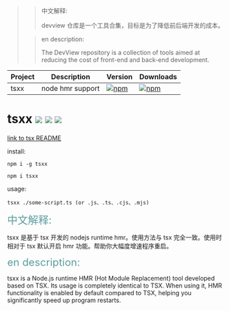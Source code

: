 > <div></div>
>
> > 中文解释:
> >
> > devview 仓库是一个工具合集，目标是为了降低前后端开发的成本。
>
> > en description:
> >
> > The DevView repository is a collection of tools aimed at reducing the cost of front-end and back-end development.
>
> <div></div>

| Project | Description      | Version                                                                             | Downloads                                                                            |
| ------- | ---------------- | ----------------------------------------------------------------------------------- | ------------------------------------------------------------------------------------ |
| tsxx    | node hmr support | [![npm](https://img.shields.io/npm/v/tsxx.svg)](https://www.npmjs.com/package/tsxx) | [![npm](https://img.shields.io/npm/dm/tsxx.svg)](https://www.npmjs.com/package/tsxx) |

# tsxx <a href="https://npm.im/tsxx"><img src="https://badgen.net/npm/v/tsxx"></a> <a href="https://npm.im/tsxx"><img src="https://badgen.net/npm/dm/tsxx"></a> <a href="https://packagephobia.now.sh/result?p=tsxx"><img src="https://packagephobia.now.sh/badge?p=tsxx"></a>

[link to tsx README](https://github.com/esbuild-kit/tsx/tree/develop)

install:

`npm i -g tsxx`

`npm i tsxx`

usage:

`tsxx ./some-script.ts (or .js、.ts、.cjs、.mjs)`

<div style="color: cadetblue; font-size: 1.5rem">
中文解释:
</div>

tsxx 是基于 tsx 开发的 nodejs runtime hmr。使用方法与 tsx 完全一致。使用时相对于 tsx 默认开启 hmr 功能。帮助你大幅度增速程序重启。

<div style="color: cadetblue; font-size: 1.5rem">
en description:
</div>

tsxx is a Node.js runtime HMR (Hot Module Replacement) tool developed based on TSX. Its usage is completely identical to TSX. When using it, HMR functionality is enabled by default compared to TSX, helping you significantly speed up program restarts.
